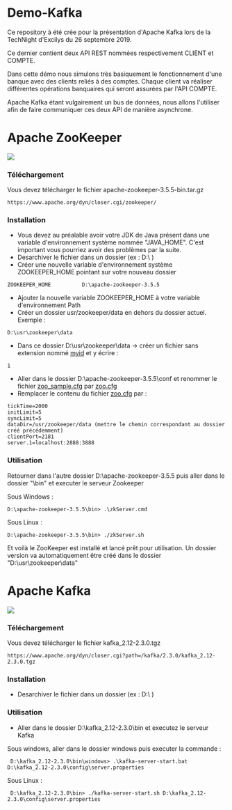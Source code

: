 # Demo-Kafka

Ce repository à été crée pour la présentation d'Apache Kafka lors de la TechNight d'Excilys du 26 septembre 2019.

Ce dernier contient deux API REST nommées respectivement CLIENT et COMPTE. 

Dans cette démo nous simulons très basiquement le fonctionnement d'une banque avec des clients reliés à des comptes. Chaque client va réaliser différentes opérations banquaires qui seront assurées par l'API COMPTE. 

Apache Kafka étant vulgairement un bus de données, nous allons l'utiliser afin de faire communiquer ces deux API de manière asynchrone. 

# Apache ZooKeeper

<img src="https://upload.wikimedia.org/wikipedia/en/thumb/8/81/Apache_ZooKeeper_Logo.svg/1200px-Apache_ZooKeeper_Logo.svg.png" />


### Téléchargement

Vous devez télécharger le fichier apache-zookeeper-3.5.5-bin.tar.gz

```
https://www.apache.org/dyn/closer.cgi/zookeeper/
```

### Installation

* Vous devez au préalable avoir votre JDK de Java présent dans une variable d'environnement système nommée "JAVA_HOME". C'est important vous pourriez avoir des problèmes par la suite.
* Desarchiver le fichier dans un dossier (ex : D:\ )
* Créer une nouvelle variable d'environnement système ZOOKEEPER_HOME pointant sur votre nouveau dossier


```
ZOOKEEPER_HOME          D:\apache-zookeeper-3.5.5
```
* Ajouter la nouvelle variable ZOOKEEPER_HOME à votre variable d'environnement Path
* Créer un dossier usr/zookeeper/data en dehors du dossier actuel. Exemple : 
```
D:\usr\zookeeper\data
```
* Dans ce dossier D:\usr\zookeeper\data -> créer un fichier sans extension nommé [myid]() et y écrire : 
```
1
```
* Aller dans le dossier D:\apache-zookeeper-3.5.5\conf et renommer le fichier [zoo_sample.cfg]() par [zoo.cfg]()
* Remplacer le contenu du fichier [zoo.cfg]() par : 
 ```
 tickTime=2000
 initLimit=5
 syncLimit=5
 dataDir=/usr/zookeeper/data (mettre le chemin correspondant au dossier créé précédemment)
 clientPort=2181
 server.1=localhost:2888:3888
 ```

### Utilisation

Retourner dans l'autre dossier D:\apache-zookeeper-3.5.5 puis aller dans le dossier "\bin" et executer le serveur Zookeeper

Sous Windows :
 ```
 D:\apache-zookeeper-3.5.5\bin> .\zkServer.cmd
 ```
Sous Linux :
 ```
 D:\apache-zookeeper-3.5.5\bin> ./zkServer.sh
 ```

Et voilà le ZooKeeper est installé et lancé prêt pour utilisation. Un dossier version va automatiquement être créé dans le dossier "D:\usr\zookeeper\data"

# Apache Kafka

<img src="https://blog.zenika.com/wp-content/uploads/2017/09/kafka-logo-title.png" />

### Téléchargement

Vous devez télécharger le fichier kafka_2.12-2.3.0.tgz

```
https://www.apache.org/dyn/closer.cgi?path=/kafka/2.3.0/kafka_2.12-2.3.0.tgz 
```

### Installation

* Desarchiver le fichier dans un dossier (ex : D:\ )

### Utilisation

* Aller dans le dossier D:\kafka_2.12-2.3.0\bin et executez le serveur Kafka

Sous windows, aller dans le dossier windows puis executer la commande : 

```
 D:\kafka_2.12-2.3.0\bin\windows> .\kafka-server-start.bat D:\kafka_2.12-2.3.0\config\server.properties
```

Sous Linux :

```
 D:\kafka_2.12-2.3.0\bin> ./kafka-server-start.sh D:\kafka_2.12-2.3.0\config\server.properties
```
